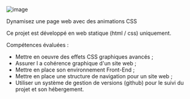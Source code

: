 ![image](https://user-images.githubusercontent.com/91601155/204238155-18a7dcb5-76dc-4a86-b808-6e52f34c2d8e.png)

Dynamisez une page web avec des animations CSS

Ce projet est développé en web statique (html / css) uniquement.

Compétences évaluées :
- Mettre en oeuvre des effets CSS graphiques avancés ;
- Assurer l a cohérence graphique d'un site web ;
- Mettre en place son environnement Front-End  ;
- Mettre en place une structure de navigation pour un site web ;
- Utiliser un système de gestion de versions (github) pour le  suivi du projet et son hébergement.
